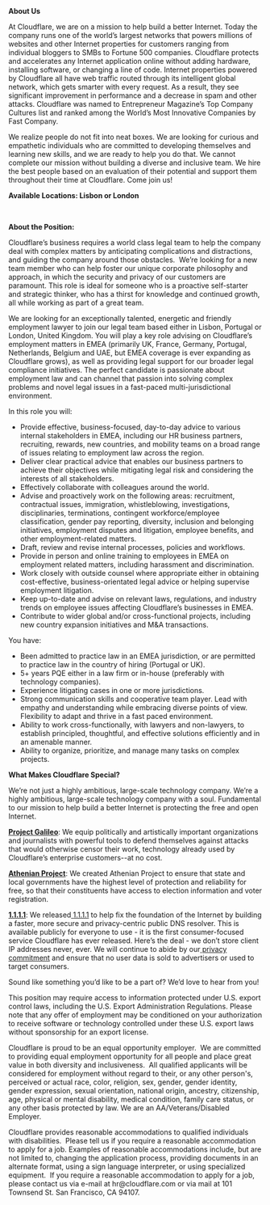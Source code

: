 <div class="content-intro">
	<div><strong>About Us</strong></div>
	<div>
		<p>At Cloudflare, we are on a mission to help build a better Internet. Today the company runs one of the world’s largest networks that powers millions of websites and other Internet properties for customers ranging from individual bloggers to SMBs to Fortune 500 companies. Cloudflare protects and accelerates any Internet application online without adding hardware, installing software, or changing a line of code. Internet properties powered by Cloudflare all have web traffic routed through its intelligent global network, which gets smarter with every request. As a result, they see significant improvement in performance and a decrease in spam and other attacks. Cloudflare was named to Entrepreneur Magazine’s Top Company Cultures list and ranked among the World’s Most Innovative Companies by Fast Company.&nbsp;</p>
		<p><span style="font-weight: 400;">We realize people do not fit into neat boxes. We are looking for curious and empathetic individuals who are committed to developing themselves and learning new skills, and we are ready to help you do that. We cannot complete our mission without building a diverse and inclusive team. We hire the best people based on an evaluation of their potential and support them throughout their time at Cloudflare. Come join us!&nbsp;</span></p>
	</div>
</div>
<p><strong>Available Locations: Lisbon or London&nbsp;</strong></p>
<p>&nbsp;</p>
<p><strong>About the Position:&nbsp;</strong></p>
<p>Cloudflare’s business requires a world class legal team to help the company deal with complex matters by anticipating complications and distractions, and guiding the company around those obstacles.&nbsp; We’re looking for a new team member who can help foster our unique corporate philosophy and approach, in which the security and privacy of our customers are paramount. This role is ideal for someone who is a proactive self-starter and strategic thinker, who has a thirst for knowledge and continued growth, all while working as part of a great team.&nbsp;&nbsp;&nbsp;&nbsp;</p>
<p>We are looking for an exceptionally talented, energetic and friendly employment lawyer to join our legal team based either in Lisbon, Portugal or London, United Kingdom. You will play a key role advising on Cloudflare’s employment matters in EMEA (primarily UK, France, Germany, Portugal, Netherlands, Belgium and UAE, but EMEA coverage is ever expanding as Cloudflare grows), as well as providing legal support for our broader legal compliance initiatives. The perfect candidate is passionate about employment law and can channel that passion into solving complex problems and novel legal issues in a fast-paced multi-jurisdictional environment.</p>
<p>In this role you will:</p>
<ul>
	<li>Provide effective, business-focused, day-to-day advice to various internal stakeholders in EMEA, including our HR business partners, recruiting, rewards, new countries, and mobility teams on a broad range of issues relating to employment law across the region.</li>
	<li>Deliver clear practical advice that enables our business partners to achieve their objectives while mitigating legal risk and considering the interests of all stakeholders.</li>
	<li>Effectively collaborate with colleagues around the world.</li>
	<li>Advise and proactively work on the following areas: recruitment, contractual issues, immigration, whistleblowing, investigations, disciplinaries, terminations, contingent workforce/employee classification, gender pay reporting, diversity, inclusion and belonging initiatives, employment disputes and litigation, employee benefits, and other employment-related matters.</li>
	<li>Draft, review and revise internal processes, policies and workflows.</li>
	<li>Provide in person and online training to employees in EMEA on employment related matters, including harassment and discrimination.</li>
	<li>Work closely with outside counsel where appropriate either in obtaining cost-effective, business-orientated legal advice or helping supervise employment litigation.</li>
	<li>Keep up-to-date and advise on relevant laws, regulations, and industry trends on employee issues affecting Cloudflare’s businesses in EMEA.</li>
	<li>Contribute to wider global and/or cross-functional projects, including new country expansion initiatives and M&amp;A transactions.</li>
</ul>
<p>You have:&nbsp;</p>
<ul>
	<li>Been admitted to practice law in an EMEA jurisdiction, or are permitted to practice law in the country of hiring (Portugal or UK).</li>
	<li>5+ years PQE either in a law firm or in-house (preferably with technology companies).</li>
	<li>Experience litigating cases in one or more jurisdictions.&nbsp;</li>
	<li>Strong communication skills and cooperative team player. Lead with empathy and understanding while embracing diverse points of view. Flexibility to adapt and thrive in a fast paced environment.</li>
	<li>Ability to work cross-functionally, with lawyers and non-lawyers, to establish principled, thoughtful, and effective solutions efficiently and in an amenable manner.</li>
	<li>Ability to organize, prioritize, and manage many tasks on complex projects.</li>
</ul>
<div class="content-conclusion">
	<p><strong>What Makes Cloudflare Special?</strong></p>
	<p><span style="font-weight: 400;">We’re not just a highly ambitious, large-scale technology company. We’re a highly ambitious, large-scale technology company with a soul. Fundamental to our mission to help build a better Internet is protecting the free and open Internet.</span></p>
	<p><a href="https://blog.cloudflare.com/protecting-free-expression-online/"><strong>Project Galileo</strong></a><span style="font-weight: 400;">: We equip politically and artistically important organizations and journalists with powerful tools to defend themselves against attacks that would otherwise censor their work, technology already used by Cloudflare’s enterprise customers--at no cost.</span></p>
	<p><strong><a href="https://www.cloudflare.com/athenian/">Athenian Project</a></strong><span style="font-weight: 400;">: We created Athenian Project to ensure that state and local governments have the highest level of protection and reliability for free, so that their constituents have access to election information and voter registration.</span></p>
	<p><a href="https://1.1.1.1/"><strong>1.1.1.1</strong></a><span style="font-weight: 400;">: We released</span><a href="https://1.1.1.1/"> <span style="font-weight: 400;">1.1.1.1</span></a><span style="font-weight: 400;"> to help fix the foundation of the Internet by building a faster, more secure and privacy-centric public DNS resolver. This is available publicly for everyone to use - it is the first consumer-focused service Cloudflare has ever released. Here’s the deal - we don’t store client IP addresses never, ever. We will continue to abide by our</span><a href="https://developers.cloudflare.com/1.1.1.1/privacy/public-dns-resolver"> privacy commitment</a><span style="font-weight: 400;"> and ensure that no user data is sold to advertisers or used to target consumers.</span></p>
	<p><span style="font-weight: 400;">Sound like something you’d like to be a part of? We’d love to hear from you!</span></p>
	<p><span style="font-weight: 400;">This position may require access to information protected under U.S. export control laws, including the U.S. Export Administration Regulations. Please note that any offer of employment may be conditioned on your authorization to receive software or technology controlled under these U.S. export laws without sponsorship for an export license.</span></p>
	<p><span style="font-weight: 400;">Cloudflare is proud to be an equal opportunity employer. &nbsp;We are committed to providing equal employment opportunity for all people and place great value in both diversity and inclusiveness. &nbsp;All qualified applicants will be considered for employment without regard to their, or any other person's, perceived or actual</span> <span style="font-weight: 400;">race, color, religion, sex, gender, gender identity, gender expression, sexual orientation, national origin, ancestry, citizenship, age, physical or mental disability, medical condition, family care status, or any other basis protected by law. </span><span style="font-weight: 400;">We are an AA/Veterans/Disabled Employer.</span></p>
	<p><span style="font-weight: 400;">Cloudflare provides reasonable accommodations to qualified individuals with disabilities. &nbsp;Please tell us if you require a reasonable accommodation to apply for a job. Examples of reasonable accommodations include, but are not limited to, changing the application process, providing documents in an alternate format, using a sign language interpreter, or using specialized equipment. &nbsp;If you require a reasonable accommodation to apply for a job, please contact us via e-mail at </span><span style="font-weight: 400;">hr@cloudflare.com</span><span style="font-weight: 400;"> or via mail at 101 Townsend St. San Francisco, CA 94107.</span></p>
</div>